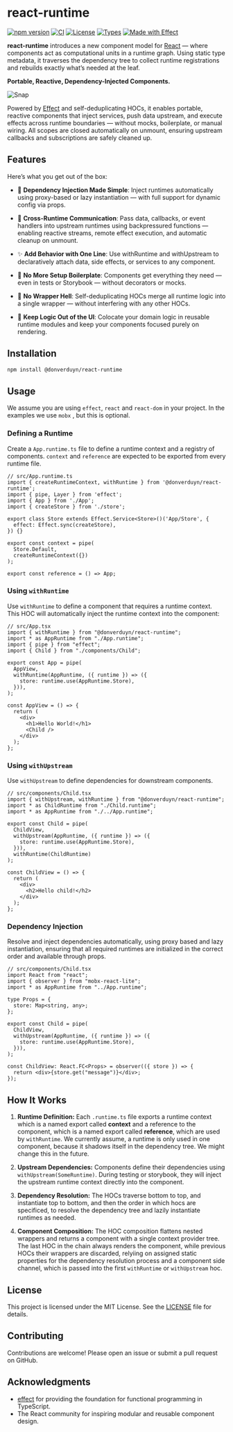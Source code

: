 # react-runtime

[![npm version](https://img.shields.io/npm/v/@donverduyn/react-runtime.svg?label=%20npm)](https://www.npmjs.com/package/@donverduyn/react-runtime)
[![CI](https://img.shields.io/github/actions/workflow/status/donverduyn/react-runtime/ci.yml?label=CI)](https://github.com/donverduyn/react-runtime/actions)
[![License](https://img.shields.io/npm/l/@donverduyn/react-runtime)](LICENSE)
[![Types](https://img.shields.io/npm/types/@donverduyn/react-runtime.svg)](https://www.npmjs.com/package/@donverduyn/react-runtime)
[![Made with Effect](https://img.shields.io/badge/made%20with-Effect-7347ff)](https://github.com/Effect-TS/effect)


**react-runtime** introduces a new component model for [React](https://github.com/facebook/react) — where components act as computational units in a runtime graph. Using static type metadata, it traverses the dependency tree to collect runtime registrations and rebuilds exactly what’s needed at the leaf. 

**Portable, Reactive, Dependency-Injected Components.**

![Snap](https://github.com/user-attachments/assets/9f2edeb2-ebed-4fe0-af21-fb74eb388e79)

Powered by [Effect](https://github.com/Effect-TS/effect) and self-deduplicating HOCs, it enables portable, reactive components that inject services, push data upstream, and execute effects across runtime boundaries — without mocks, boilerplate, or manual wiring. All scopes are closed automatically on unmount, ensuring upstream callbacks and subscriptions are safely cleaned up.

## Features

Here’s what you get out of the box:

- 🧩 **Dependency Injection Made Simple**: Inject runtimes automatically using proxy-based or lazy instantiation — with full support for dynamic config via props.

- 🔁 **Cross-Runtime Communication**: Pass data, callbacks, or event handlers into upstream runtimes using backpressured functions — enabling reactive streams, remote effect execution, and automatic cleanup on unmount.

- ✨ **Add Behavior with One Line**: Use withRuntime and withUpstream to declaratively attach data, side effects, or services to any component.

- 🧬 **No More Setup Boilerplate**: Components get everything they need — even in tests or Storybook — without decorators or mocks.

- 🚫 **No Wrapper Hell**: Self-deduplicating HOCs merge all runtime logic into a single wrapper — without interfering with any other HOCs.

- 🧠 **Keep Logic Out of the UI**: Colocate your domain logic in reusable runtime modules and keep your components focused purely on rendering.

<!-- - 🔍 **Type-Driven Transparency**: TypeScript infers the entire runtime dependency graph and shows exactly what each component expects and receives — no more guessing, no digging through files. -->


## Installation

```bash
npm install @donverduyn/react-runtime
```

## Usage

We assume you are using `effect`, `react` and `react-dom` in your project. In the examples we use `mobx` , but this is optional. 

### Defining a Runtime

Create a `App.runtime.ts` file to define a runtime context and a registry of components. `context` and `reference` are expected to be exported from every runtime file.

```tsx
// src/App.runtime.ts
import { createRuntimeContext, withRuntime } from '@donverduyn/react-runtime';
import { pipe, Layer } from 'effect';
import { App } from './App';
import { createStore } from './store';

export class Store extends Effect.Service<Store>()('App/Store', {
  effect: Effect.sync(createStore),
}) {}

export const context = pipe(
  Store.Default,
  createRuntimeContext({})
);

export const reference = () => App;
```

### Using `withRuntime`

Use `withRuntime` to define a component that requires a runtime context. This HOC will automatically inject the runtime context into the component:

```tsx
// src/App.tsx
import { withRuntime } from "@donverduyn/react-runtime";
import * as AppRuntime from "./App.runtime";
import { pipe } from "effect";
import { Child } from "./components/Child";

export const App = pipe(
  AppView,
  withRuntime(AppRuntime, ({ runtime }) => ({
    store: runtime.use(AppRuntime.Store),
  })),
);

const AppView = () => {
  return (
    <div>
      <h1>Hello World!</h1>
      <Child />
    </div>
  );
};

```

### Using `withUpstream`

Use `withUpstream` to define dependencies for downstream components.

```tsx
// src/components/Child.tsx
import { withUpstream, withRuntime } from "@donverduyn/react-runtime";
import * as ChildRuntime from "./Child.runtime";
import * as AppRuntime from "./../App.runtime";

export const Child = pipe(
  ChildView,
  withUpstream(AppRuntime, ({ runtime }) => ({
    store: runtime.use(AppRuntime.Store),
  })),
  withRuntime(ChildRuntime)
);

const ChildView = () => {
  return (
    <div>
      <h2>Hello child!</h2>
    </div>
  );
};
```

### Dependency Injection

Resolve and inject dependencies automatically, using proxy based and lazy instantiation, ensuring that all required runtimes are initialized in the correct order and available through props.

```tsx
// src/components/Child.tsx
import React from "react";
import { observer } from "mobx-react-lite";
import * as AppRuntime from "../App.runtime";

type Props = {
  store: Map<string, any>;
};

export const Child = pipe(
  ChildView,
  withUpstream(AppRuntime, ({ runtime }) => ({
    store: runtime.use(AppRuntime.Store),
  })),
);

const ChildView: React.FC<Props> = observer(({ store }) => {
  return <div>{store.get("message")}</div>;
});

```

## How It Works

1. **Runtime Definition:** Each `.runtime.ts` file exports a runtime context which is a named export called **context** and a reference to the component, which is a named export called **reference**, which are used by `withRuntime`. We currently assume, a runtime is only used in one component, because it shadows itself in the dependency tree. We might change this in the future.

2. **Upstream Dependencies:** Components define their dependencies using `withUpstream(SomeRuntime)`. During testing or storybook, they will inject the upstream runtime context directly into the component.

3. **Dependency Resolution:** The HOCs traverse bottom to top, and instantiate top to bottom, and then the order in which hocs are specificed, to resolve the dependency tree and lazily instantiate runtimes as needed.

4. **Component Composition:** The HOC composition flattens nested wrappers and returns a component with a single context provider tree. The last HOC in the chain always renders the component, while previous HOCs their wrappers are discarded, relyiing on assigned static properties for the dependency resolution process and a component side channel, which is passed into the first `withRuntime` or `withUpstream` hoc.


## License

This project is licensed under the MIT License. See the [LICENSE](./LICENSE) file for details.

## Contributing

Contributions are welcome! Please open an issue or submit a pull request on GitHub.

## Acknowledgments

- [effect](https://github.com/effect-TS) for providing the foundation for functional programming in TypeScript.
- The React community for inspiring modular and reusable component design.
